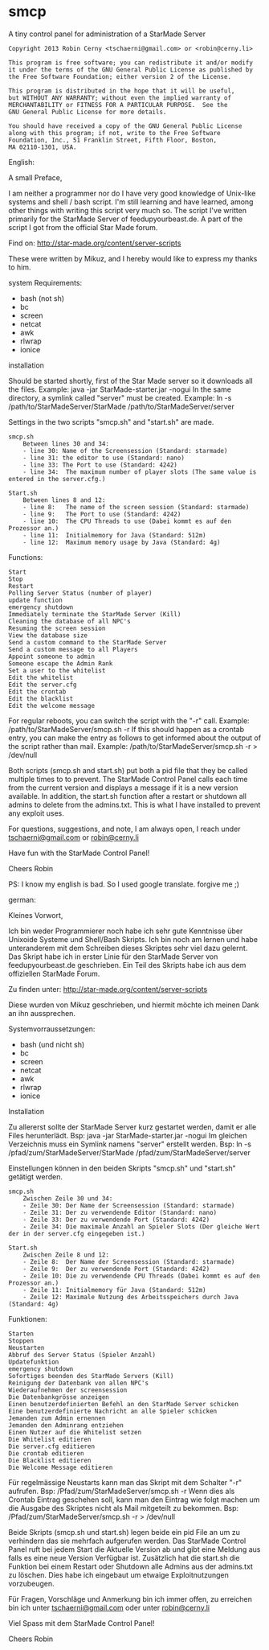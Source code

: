 smcp
====

A tiny control panel for administration of a StarMade Server

	Copyright 2013 Robin Cerny <tschaerni@gmail.com> or <robin@cerny.li>

	This program is free software; you can redistribute it and/or modify
	it under the terms of the GNU General Public License as published by
	the Free Software Foundation; either version 2 of the License.

	This program is distributed in the hope that it will be useful,
	but WITHOUT ANY WARRANTY; without even the implied warranty of
	MERCHANTABILITY or FITNESS FOR A PARTICULAR PURPOSE.  See the
	GNU General Public License for more details.

   	You should have received a copy of the GNU General Public License
	along with this program; if not, write to the Free Software
  	Foundation, Inc., 51 Franklin Street, Fifth Floor, Boston,
	MA 02110-1301, USA.
	
English:

A small Preface,

I am neither a programmer nor do I have very good knowledge of Unix-like systems and shell / bash script. I'm still learning and have learned, among other things with writing this script very much so. The script I've written primarily for the StarMade Server of feedupyourbeast.de. A part of the script I got from the official Star Made forum.

Find on: http://star-made.org/content/server-scripts

These were written by Mikuz, and I hereby would like to express my thanks to him.


system Requirements:

 - bash (not sh)
 - bc
 - screen
 - netcat
 - awk
 - rlwrap
 - ionice

installation

Should be started shortly, first of the Star Made server so it downloads all the files.
	Example: java -jar StarMade-starter.jar -nogui
In the same directory, a symlink called "server" must be created.
	Example: ln -s /path/to/StarMadeServer/StarMade /path/to/StarMadeServer/server

Settings in the two scripts "smcp.sh" and "start.sh" are made.

	smcp.sh	
		Between lines 30 and 34:
		- line 30: Name of the Screensession (Standard: starmade)
		- line 31: the editor to use (Standard: nano)
		- line 33: The Port to use (Standard: 4242)
		- line 34:	The maximum number of player slots (The same value is entered in the server.cfg.)
	
	Start.sh
		Between lines 8 and 12:
		- line 8: 	The name of the screen session (Standard: starmade)
		- line 9:	The Port to use (Standard: 4242)
		- line 10:	The CPU Threads to use (Dabei kommt es auf den Prozessor an.)
		- line 11:	Initialmemory for Java (Standard: 512m)
		- line 12:	Maximum memory usage by Java (Standard: 4g)

Functions:
	
	Start
	Stop
	Restart
	Polling Server Status (number of player)
	update function
	emergency shutdown
	Immediately terminate the StarMade Server (Kill)
	Cleaning the database of all NPC's
	Resuming the screen session
	View the database size
	Send a custom command to the StarMade Server
	Send a custom message to all Players
	Appoint someone to admin
	Someone escape the Admin Rank
	Set a user to the whitelist
	Edit the whitelist
	Edit the server.cfg
	Edit the crontab
	Edit the blacklist
	Edit the welcome message

For regular reboots, you can switch the script with the "-r" call.
	Example: /path/to/StarMadeServer/smcp.sh -r
If this should happen as a crontab entry, you can make the entry as follows to get informed about the output of the script rather than mail.
	Example: /path/to/StarMadeServer/smcp.sh -r > /dev/null


Both scripts (smcp.sh and start.sh) put both a pid file that they be called multiple times to to prevent. 
The StarMade Control Panel calls each time from the current version and displays a message if it is a new version available.
In addition, the start.sh function after a restart or shutdown all admins to delete from the admins.txt. This is what I have installed to prevent any exploit uses.

For questions, suggestions, and note, I am always open, I reach under tschaerni@gmail.com or robin@cerny.li

Have fun with the StarMade Control Panel!

Cheers
Robin

PS: I know my english is bad. So I used google translate. forgive me ;)

german:

Kleines Vorwort,

Ich bin weder Programmierer noch habe ich sehr gute Kenntnisse über Unixoide Systeme und Shell/Bash Skripts. Ich bin noch am lernen und habe unteranderem mit dem Schreiben dieses Skriptes sehr viel dazu gelernt. Das Skript habe ich in erster Linie für den StarMade Server von feedupyourbeast.de geschrieben. Ein Teil des Skripts habe ich aus dem offiziellen StarMade Forum.

Zu finden unter: http://star-made.org/content/server-scripts

Diese wurden von Mikuz geschrieben, und hiermit möchte ich meinen Dank an ihn aussprechen.


Systemvorraussetzungen:

 - bash (und nicht sh)
 - bc
 - screen
 - netcat
 - awk
 - rlwrap
 - ionice

Installation

Zu allererst sollte der StarMade Server kurz gestartet werden, damit er alle Files herunterlädt.
	Bsp: java -jar StarMade-starter.jar -nogui
Im gleichen Verzeichnis muss ein Symlink namens "server" erstellt werden.
	Bsp: ln -s /pfad/zum/StarMadeServer/StarMade /pfad/zum/StarMadeServer/server

Einstellungen können in den beiden Skripts "smcp.sh" und "start.sh" getätigt werden.

	smcp.sh	
		Zwischen Zeile 30 und 34:
		- Zeile 30: Der Name der Screensession (Standard: starmade)
		- Zeile 31: Der zu verwendende Editor (Standard: nano)
		- Zeile 33: Der zu verwendende Port (Standard: 4242)
		- Zeile 34:	Die maximale Anzahl an Spieler Slots (Der gleiche Wert der in der server.cfg eingegeben ist.)
	
	Start.sh
		Zwischen Zeile 8 und 12:
		- Zeile 8: 	Der Name der Screensession (Standard: starmade)
		- Zeile 9:	Der zu verwendende Port (Standard: 4242)
		- Zeile 10:	Die zu verwendende CPU Threads (Dabei kommt es auf den Prozessor an.)
		- Zeile 11:	Initialmemory für Java (Standard: 512m)
		- Zeile 12:	Maximale Nutzung des Arbeitsspeichers durch Java (Standard: 4g)

Funktionen:
	
	Starten
	Stoppen
	Neustarten
	Abbruf des Server Status (Spieler Anzahl)
	Updatefunktion
	emergency shutdown
	Sofortiges beenden des StarMade Servers (Kill)
	Reinigung der Datenbank von allen NPC's
	Wiederaufnehmen der screensession
	Die Datenbankgrösse anzeigen
	Einen benutzerdefinierten Befehl an den StarMade Server schicken
	Eine benutzerdefinierte Nachricht an alle Spieler schicken
	Jemanden zum Admin ernennen
	Jemanden den Adminrang entziehen
	Einen Nutzer auf die Whitelist setzen
	Die Whitelist editieren
	Die server.cfg editieren
	Die crontab editieren
	Die Blacklist editieren
	Die Welcome Message editieren

Für regelmässige Neustarts kann man das Skript mit dem Schalter "-r" aufrufen.
	Bsp: /Pfad/zum/StarMadeServer/smcp.sh -r
Wenn dies als Crontab Eintrag geschehen soll, kann man den Eintrag wie folgt machen um die Ausgabe des Skriptes nicht als Mail mitgeteilt zu bekommen.
	Bsp: /Pfad/zum/StarMadeServer/smcp.sh -r > /dev/null


Beide Skripts (smcp.sh und start.sh) legen beide ein pid File an um zu verhindern das sie mehrfach aufgerufen werden. 
Das StarMade Control Panel ruft bei jedem Start die Aktuelle Version ab und gibt eine Meldung aus falls es eine neue Version Verfügbar ist.
Zusätzlich hat die start.sh die Funktion bei einem Restart oder Shutdown alle Admins aus der admins.txt zu löschen. Dies habe ich eingebaut um etwaige Exploitnutzungen vorzubeugen.

Für Fragen, Vorschläge und Anmerkung bin ich immer offen, zu erreichen bin ich unter tschaerni@gmail.com oder unter robin@cerny.li

Viel Spass mit dem StarMade Control Panel!

Cheers
Robin
